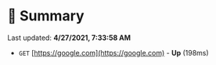 # 📖 Summary
Last updated: **4/27/2021, 7:33:58 AM**

- `GET` [https://google.com](https://google.com) - **Up** (198ms)
